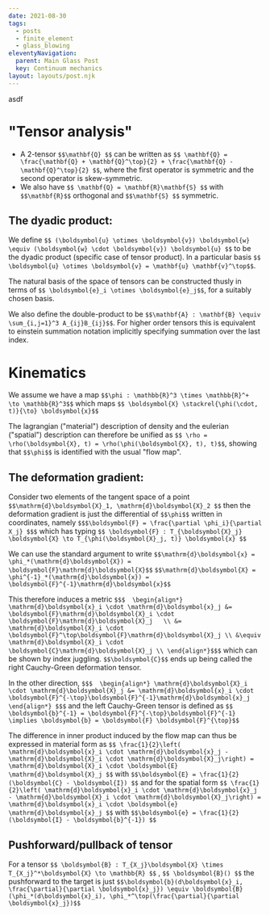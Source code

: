 ```yaml
---
date: 2021-08-30
tags:
  - posts
  - finite_element
  - glass_blowing
eleventyNavigation:
  parent: Main Glass Post
  key: Continuum mechanics
layout: layouts/post.njk
---
```




asdf

# "Tensor analysis"


* A 2-tensor `$$\mathbf{Q} $$` can be written as `$$ \mathbf{Q} = \frac{\mathbf{Q} + \mathbf{Q}^\top}{2} + \frac{\mathbf{Q} - \mathbf{Q}^\top}{2} $$`,
where the first operator is symmetric and the second operator is skew-symmetric.
* We also have `$$ \mathbf{Q} = \mathbf{R}\mathbf{S} $$` with `$$\mathbf{R}$$` orthogonal and `$$\mathbf{S} $$` symmetric.


## The dyadic product:
We define `$$ (\boldsymbol{u} \otimes \boldsymbol{v}) \boldsymbol{w} \equiv (\boldsymbol{w} \cdot \boldsymbol{v}) \boldsymbol{u} $$`
to be the dyadic product (specific case of tensor product). 
In a particular basis `$$ \boldsymbol{u} \otimes \boldsymbol{v} = \mathbf{u} \mathbf{v}^\top$$`.

The natural basis of the space of tensors can be constructed thusly in terms of `$$ \boldsymbol{e}_i \otimes \boldsymbol{e}_j$$`,
for a suitably chosen basis. 

We also define the double-product to be `$$\mathbf{A} : \mathbf{B} \equiv \sum_{i,j=1}^3 A_{ij}B_{ij}$$`.
For higher order tensors this is equivalent to einstein summation notation implicitly specifying summation over the last
index. 

# Kinematics
We assume we have a map `$$\phi : \mathbb{R}^3 \times \mathbb{R}^+ \to \mathbb{R}^3$$` which maps `$$ \boldsymbol{X} \stackrel{\phi(\cdot, t)}{\to} \boldsymbol{x}$$`

The lagrangian ("material") description of density and the eulerian ("spatial") description can therefore be unified as
`$$ \rho = \rho(\boldsymbol{X}, t) = \rho(\phi(\boldsymbol{X}, t), t)$$`, showing that `$$\phi$$` is identified with
the usual "flow map". 

## The deformation gradient:
Consider two elements of the tangent space of a point `$$\mathrm{d}\boldsymbol{X}_1, \mathrm{d}\boldsymbol{X}_2 $$`
then the deformation gradient is just the differential of `$$\phi$$` written in coordinates,
namely `$$$\boldsymbol{F} = \frac{\partial \phi_i}{\partial X_j} $$$`
which has typing `$$ \boldsymbol{F} : T_{\boldsymbol{X}_j} \boldsymbol{X} \to T_{\phi(\boldsymbol{X}_j, t)} \boldsymbol{x} $$`

We can use the standard argument to write `$$\mathrm{d}\boldsymbol{x} = \phi_*(\mathrm{d}\boldsymbol{X}) = \boldsymbol{F}\mathrm{d}\boldsymbol{X}$$`
`$$\mathrm{d}\boldsymbol{X} = \phi^{-1}_*(\mathrm{d}\boldsymbol{x}) = \boldsymbol{F}^{-1}\mathrm{d}\boldsymbol{x}$$`

This therefore induces a metric 
`$$$ 
\begin{align*}
\mathrm{d}\boldsymbol{x}_i \cdot \mathrm{d}\boldsymbol{x}_j &= \boldsymbol{F}\mathrm{d}\boldsymbol{X}_i \cdot \boldsymbol{F}\mathrm{d}\boldsymbol{X}_j   \\
&= \mathrm{d}\boldsymbol{X}_i \cdot \boldsymbol{F}^\top\boldsymbol{F}\mathrm{d}\boldsymbol{X}_j \\
&\equiv \mathrm{d}\boldsymbol{X}_i \cdot \boldsymbol{C}\mathrm{d}\boldsymbol{X}_j \\
\end{align*}$$$`
which can be shown by index juggling. `$$\boldsymbol{C}$$` 
ends up being called the right Cauchy-Green deformation tensor. 

In the other direction, 
`$$$ 
\begin{align*}
\mathrm{d}\boldsymbol{X}_i \cdot \mathrm{d}\boldsymbol{X}_j &= \mathrm{d}\boldsymbol{x}_i \cdot \boldsymbol{F}^{-\top}\boldsymbol{F}^{-1}\mathrm{d}\boldsymbol{x}_j   
\end{align*}
$$$`
and the left Cauchy-Green tensor is defined as `$$ \boldsymbol{b}^{-1} = \boldsymbol{F}^{-\top}\boldsymbol{F}^{-1} \implies \boldsymbol{b} = \boldsymbol{F} \boldsymbol{F}^{\top}$$`

The difference in inner product induced by the flow map can thus be expressed in material form as
`$$ \frac{1}{2}\left( \mathrm{d}\boldsymbol{x}_i \cdot \mathrm{d}\boldsymbol{x}_j - \mathrm{d}\boldsymbol{X}_i \cdot \mathrm{d}\boldsymbol{X}_j\right) = \mathrm{d}\boldsymbol{X}_i \cdot \boldsymbol{E} \mathrm{d}\boldsymbol{X}_j $$`
with `$$\boldsymbol{E} = \frac{1}{2}(\boldsymbol{C} - \boldsymbol{I}) $$`
and for the spatial form 
`$$ \frac{1}{2}\left( \mathrm{d}\boldsymbol{x}_i \cdot \mathrm{d}\boldsymbol{x}_j - \mathrm{d}\boldsymbol{X}_i \cdot \mathrm{d}\boldsymbol{X}_j\right) = \mathrm{d}\boldsymbol{x}_i \cdot \boldsymbol{e} \mathrm{d}\boldsymbol{x}_j $$`
with `$$\boldsymbol{e} = \frac{1}{2}(\boldsymbol{I} - \boldsymbol{b}^{-1}) $$`


## Pushforward/pullback of tensor

For a tensor `$$ \boldsymbol{B} : T_{X_j}\boldsymbol{X} \times T_{X_j}^*\boldsymbol{X} \to \mathbb{R} $$` , `$$ \boldsymbol{B}() $$`
the pushforward to the target is just `$$\boldsymbol{b}(d\boldsymbol{x}_i, \frac{\partial}{\partial \boldsymbol{x}_j}) \equiv \boldsymbol{B}(\phi_*(d\boldsymbol{x}_i), \phi_*^\top(\frac{\partial}{\partial \boldsymbol{x}_j})$$`



